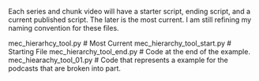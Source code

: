 Each series and chunk video will have a starter script, ending script, and a current published script.  The later is the most current.  I am still refining my naming convention for these files.  

mec_hierarhcy_tool.py # Most Current
mec_hierarchy_tool_start.py # Starting File
mec_hierarchy_tool_end.py # Code at the end of the example.
mec_hiearachy_tool_01.py # Code that represents a example for the podcasts that are broken into part.
